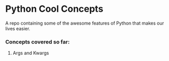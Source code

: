 # Python Cool Concepts
A repo containing some of the awesome features of Python that makes our lives easier. 

### Concepts covered so far:
1. Args and Kwargs

